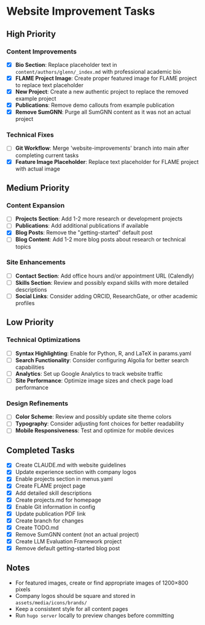# Website Improvement Tasks

## High Priority

### Content Improvements
- [x] **Bio Section**: Replace placeholder text in `content/authors/glenn/_index.md` with professional academic bio
- [x] **FLAME Project Image**: Create proper featured image for FLAME project to replace text placeholder
- [x] **New Project**: Create a new authentic project to replace the removed example project
- [x] **Publications**: Remove demo callouts from example publication
- [x] **Remove SumGNN**: Purge all SumGNN content as it was not an actual project

### Technical Fixes
- [ ] **Git Workflow**: Merge 'website-improvements' branch into main after completing current tasks
- [x] **Feature Image Placeholder**: Replace text placeholder for FLAME project with actual image

## Medium Priority

### Content Expansion
- [ ] **Projects Section**: Add 1-2 more research or development projects
- [ ] **Publications**: Add additional publications if available
- [x] **Blog Posts**: Remove the "getting-started" default post
- [ ] **Blog Content**: Add 1-2 more blog posts about research or technical topics

### Site Enhancements
- [ ] **Contact Section**: Add office hours and/or appointment URL (Calendly)
- [ ] **Skills Section**: Review and possibly expand skills with more detailed descriptions
- [ ] **Social Links**: Consider adding ORCID, ResearchGate, or other academic profiles

## Low Priority

### Technical Optimizations
- [ ] **Syntax Highlighting**: Enable for Python, R, and LaTeX in params.yaml
- [ ] **Search Functionality**: Consider configuring Algolia for better search capabilities
- [ ] **Analytics**: Set up Google Analytics to track website traffic
- [ ] **Site Performance**: Optimize image sizes and check page load performance

### Design Refinements
- [ ] **Color Scheme**: Review and possibly update site theme colors
- [ ] **Typography**: Consider adjusting font choices for better readability
- [ ] **Mobile Responsiveness**: Test and optimize for mobile devices

## Completed Tasks
- [x] Create CLAUDE.md with website guidelines
- [x] Update experience section with company logos
- [x] Enable projects section in menus.yaml
- [x] Create FLAME project page
- [x] Add detailed skill descriptions
- [x] Create projects.md for homepage
- [x] Enable Git information in config
- [x] Update publication PDF link
- [x] Create branch for changes
- [x] Create TODO.md
- [x] Remove SumGNN content (not an actual project)
- [x] Create LLM Evaluation Framework project
- [x] Remove default getting-started blog post

## Notes
- For featured images, create or find appropriate images of 1200×800 pixels
- Company logos should be square and stored in `assets/media/icons/brands/`
- Keep a consistent style for all content pages
- Run `hugo server` locally to preview changes before committing
